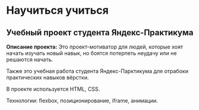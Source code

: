# Научиться учиться

## Учебный проект студента Яндекс-Практикума

**Описание проекта:**
Это проект-мотиватор для людей, которые хоят начать изучать новый навык, но боятся потерпеть неудачу или не решаются начать.

Также это учебная работа студента Яндекс-Парктикума для отрабоки практических навыков вёрстки.

В проекте используется HTML, CSS.

Технологии: flexbox, позиционирование, iframe, анимации.

